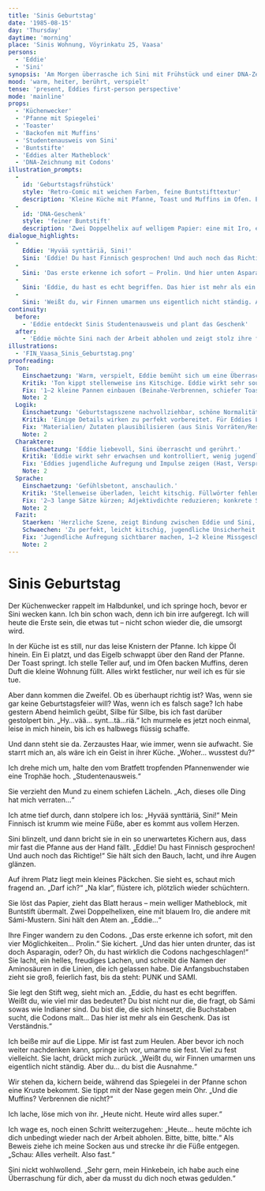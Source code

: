 ```yaml
---
title: 'Sinis Geburtstag'
date: '1985-08-15'
day: 'Thursday'
daytime: 'morning'
place: 'Sinis Wohnung, Vöyrinkatu 25, Vaasa'
persons:
  - 'Eddie'
  - 'Sini'
synopsis: 'Am Morgen überrasche ich Sini mit Frühstück und einer DNA‑Zeichnung, deren Codons PUNK und SAMI ergeben; sie lacht, versteht – wir umarmen uns, und ich verspreche, sie nach der Arbeit abzuholen. Sini kündigt eine Überraschung an.'
mood: 'warm, heiter, berührt, verspielt'
tense: 'present, Eddies first-person perspective'
mode: 'mainline'
props:
  - 'Küchenwecker'
  - 'Pfanne mit Spiegelei'
  - 'Toaster'
  - 'Backofen mit Muffins'
  - 'Studentenausweis von Sini'
  - 'Buntstifte'
  - 'Eddies alter Matheblock'
  - 'DNA-Zeichnung mit Codons'
illustration_prompts:
  -
    id: 'Geburtstagsfrühstück'
    style: 'Retro-Comic mit weichen Farben, feine Buntstifttextur'
    description: 'Kleine Küche mit Pfanne, Toast und Muffins im Ofen. Eddie nervös am Tisch, Sini mit zerzaustem blauem Haar in der Tür, überrascht und lächelnd.'
  -
    id: 'DNA-Geschenk'
    style: 'feiner Buntstift'
    description: 'Zwei Doppelhelix auf welligem Papier: eine mit Iro, eine mit Sámi-Mustern. Codons ergeben PUNK und SAMI, daneben leere Linien, in die Sini in Schönschrift die Aminosäuren schreibt.'
dialogue_highlights:
  -
    Eddie: 'Hyvää synttäriä, Sini!'
    Sini: 'Eddie! Du hast Finnisch gesprochen! Und auch noch das Richtige!'
  -
    Sini: 'Das erste erkenne ich sofort – Prolin. Und hier unten Asparagin… du hast wirklich die Codons nachgeschlagen!'
  -
    Sini: 'Eddie, du hast es echt begriffen. Das hier ist mehr als ein Geschenk, das ist Verständnis.'
  -
    Sini: 'Weißt du, wir Finnen umarmen uns eigentlich nicht ständig. Aber du… du bist die Ausnahme.'
continuity:
  before:
    - 'Eddie entdeckt Sinis Studentenausweis und plant das Geschenk'
  after:
    - 'Eddie möchte Sini nach der Arbeit abholen und zeigt stolz ihre fast verheilten Füße'
illustrations:
  - 'FIN_Vaasa_Sinis_Geburtstag.png'
proofreading:
  Ton:
    Einschaetzung: 'Warm, verspielt, Eddie bemüht sich um eine Überraschung und zeigt Zuneigung.'
    Kritik: 'Ton kippt stellenweise ins Kitschige. Eddie wirkt sehr souverän im Umgang, Unsicherheit fehlt.'
    Fix: '1–2 kleine Pannen einbauen (Beinahe-Verbrennen, schiefer Toast); Eddies Unsicherheit in Mikrogesten zeigen (Stocken, Griff zu heißer Pfanne); Humor trocken halten, Kitsch-Formulierungen erden.'
    Note: 2
  Logik:
    Einschaetzung: 'Geburtstagsszene nachvollziehbar, schöne Normalität im Kontrast zur Flucht.'
    Kritik: 'Einige Details wirken zu perfekt vorbereitet. Für Eddies Lage wirkt es fast zu glatt und planvoll.'
    Fix: 'Materialien/ Zutaten plausibilisieren (aus Sinis Vorräten/Resten); ein Zeitanker am Morgen und der Abhol-Plan am Abend knapp markieren; DNA-Know-how durch einen Mini-Verweis aufs Nachschlagen erden.'
    Note: 2
  Charaktere:
    Einschaetzung: 'Eddie liebevoll, Sini überrascht und gerührt.'
    Kritik: 'Eddie wirkt sehr erwachsen und kontrolliert, wenig jugendliche Aufregung. Sini bleibt eher Reaktionsfigur.'
    Fix: 'Eddies jugendliche Aufregung und Impulse zeigen (Hast, Versprecher); Sini 2–3 aktive Reaktionen geben (Necken, Tatendrang, kleine Gegenüberraschung andeuten); eine Schattennuance/Erdung bei Eddie (Angst vor Misslingen).'
    Note: 2
  Sprache:
    Einschaetzung: 'Gefühlsbetont, anschaulich.'
    Kritik: 'Stellenweise überladen, leicht kitschig. Füllwörter fehlen fast völlig, Sprache wirkt dadurch zu glatt.'
    Fix: '2–3 lange Sätze kürzen; Adjektivdichte reduzieren; konkrete Sinneseindrücke (Geruch, Geräusch, Hitze) bevorzugen; Jugendsprache-Impuls sparsam setzen.'
    Note: 2
  Fazit:
    Staerken: 'Herzliche Szene, zeigt Bindung zwischen Eddie und Sini, schöner Kontrast zur Bedrohung.'
    Schwaechen: 'Zu perfekt, leicht kitschig, jugendliche Unsicherheit fehlt.'
    Fix: 'Jugendliche Aufregung sichtbarer machen, 1–2 kleine Missgeschicke einbauen, Sprache straffen und erden, Plausibilisierung der Vorbereitung andeuten, Sini aktiver reagieren lassen.'
    Note: 2
---
```


# Sinis Geburtstag

Der Küchenwecker rappelt im Halbdunkel, und ich springe hoch, bevor er Sini
wecken kann. Ich bin schon wach, denn ich bin irre aufgeregt. Ich will heute die
Erste sein, die etwas tut – nicht schon wieder die, die umsorgt wird.

In der Küche ist es still, nur das leise Knistern der Pfanne. Ich kippe Öl
hinein. Ein Ei platzt, und das Eigelb schwappt über den Rand der Pfanne. Der
Toast springt. Ich stelle Teller auf, und im Ofen backen Muffins, deren Duft die
kleine Wohnung füllt. Alles wirkt festlicher, nur weil ich es für sie tue.

Aber dann kommen die Zweifel. Ob es überhaupt richtig ist? Was, wenn sie gar
keine Geburtstagsfeier will? Was, wenn ich es falsch sage? Ich habe gestern
Abend heimlich geübt, Silbe für Silbe, bis ich fast darüber gestolpert bin.
„Hy…vää… synt…tä…riä.“ Ich murmele es jetzt noch einmal, leise in mich hinein,
bis ich es halbwegs flüssig schaffe.

Und dann steht sie da. Zerzaustes Haar, wie immer, wenn sie aufwacht. Sie starrt
mich an, als wäre ich ein Geist in ihrer Küche. „Woher… wusstest du?“

Ich drehe mich um, halte den vom Bratfett tropfenden Pfannenwender wie eine
Trophäe hoch. „Studentenausweis.“

Sie verzieht den Mund zu einem schiefen Lächeln. „Ach, dieses olle Ding hat mich
verraten…“

Ich atme tief durch, dann stolpere ich los: „Hyvää synttäriä, Sini!“ Mein
Finnisch ist krumm wie meine Füße, aber es kommt aus vollem Herzen.

Sini blinzelt, und dann bricht sie in ein so unerwartetes Kichern aus, dass mir
fast die Pfanne aus der Hand fällt. „Eddie! Du hast Finnisch gesprochen! Und
auch noch das Richtige!“ Sie hält sich den Bauch, lacht, und ihre Augen glänzen.

Auf ihrem Platz liegt mein kleines Päckchen. Sie sieht es, schaut mich fragend
an. „Darf ich?“ „Na klar“, flüstere ich, plötzlich wieder schüchtern.

Sie löst das Papier, zieht das Blatt heraus – mein welliger Matheblock, mit
Buntstift übermalt. Zwei Doppelhelixen, eine mit blauem Iro, die andere mit
Sámi-Mustern. Sini hält den Atem an. „Eddie…“

Ihre Finger wandern zu den Codons. „Das erste erkenne ich sofort, mit den vier
Möglichkeiten… Prolin.“ Sie kichert. „Und das hier unten drunter, das ist doch
Asparagin, oder? Oh, du hast wirklich die Codons nachgeschlagen!“ Sie lacht, ein
helles, freudiges Lachen, und schreibt die Namen der Aminosäuren in die Linien,
die ich gelassen habe. Die Anfangsbuchstaben zieht sie groß, feierlich fast, bis
da steht: PUNK und SAMI.

Sie legt den Stift weg, sieht mich an. „Eddie, du hast es echt begriffen. Weißt
du, wie viel mir das bedeutet? Du bist nicht nur die, die fragt, ob Sámi sowas
wie Indianer sind. Du bist die, die sich hinsetzt, die Buchstaben sucht, die
Codons malt… Das hier ist mehr als ein Geschenk. Das ist Verständnis.“

Ich beiße mir auf die Lippe. Mir ist fast zum Heulen. Aber bevor ich noch weiter
nachdenken kann, springe ich vor, umarme sie fest. Viel zu fest vielleicht. Sie
lacht, drückt mich zurück. „Weißt du, wir Finnen umarmen uns eigentlich nicht
ständig. Aber du… du bist die Ausnahme.“

Wir stehen da, kichern beide, während das Spiegelei in der Pfanne schon eine
Kruste bekommt. Sie tippt mit der Nase gegen mein Ohr. „Und die Muffins?
Verbrennen die nicht?“

Ich lache, löse mich von ihr. „Heute nicht. Heute wird alles super.“

Ich wage es, noch einen Schritt weiterzugehen: „Heute… heute möchte ich dich
unbedingt wieder nach der Arbeit abholen. Bitte, bitte, bitte.“ Als Beweis ziehe
ich meine Socken aus und strecke ihr die Füße entgegen. „Schau: Alles verheilt.
Also fast.“

Sini nickt wohlwollend. „Sehr gern, mein Hinkebein, ich habe auch eine
Überraschung für dich, aber da musst du dich noch etwas gedulden.“
